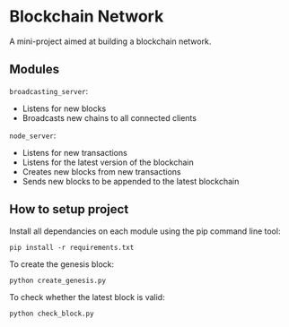 # Blockchain Network
A mini-project aimed at building a blockchain network. 

## Modules

`broadcasting_server`: 
- Listens for new blocks
- Broadcasts new chains to all connected clients

`node_server`: 
- Listens for new transactions 
- Listens for the latest version of the blockchain
- Creates new blocks from new transactions
- Sends new blocks to be appended to the latest blockchain


## How to setup project

Install all dependancies on each module using the pip command line tool: 

`pip install -r requirements.txt`

To create the genesis block: 

`python create_genesis.py`

To check whether the latest block is valid: 

`python check_block.py`